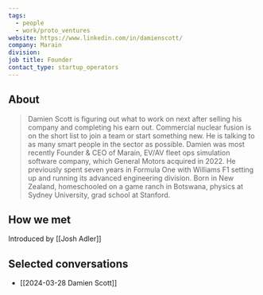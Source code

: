 ```yaml
---
tags:
  - people
  - work/proto_ventures
website: https://www.linkedin.com/in/damienscott/
company: Marain
division: 
job title: Founder
contact_type: startup_operators
---
```

## About
>Damien Scott is figuring out what to work on next after selling his company and completing his earn out. Commercial nuclear fusion is on the short list to join a team or start something new. He is talking to as many smart people in the sector as possible. Damien was most recently Founder & CEO of Marain, EV/AV fleet ops simulation software company, which General Motors acquired in 2022. He previously spent seven years in Formula One with Williams F1 setting up and running its advanced engineering division. Born in New Zealand, homeschooled on a game ranch in Botswana, physics at Sydney University, grad school at Stanford.

## How we met
Introduced by [[Josh Adler]]

## Selected conversations
- [[2024-03-28  Damien Scott]]
